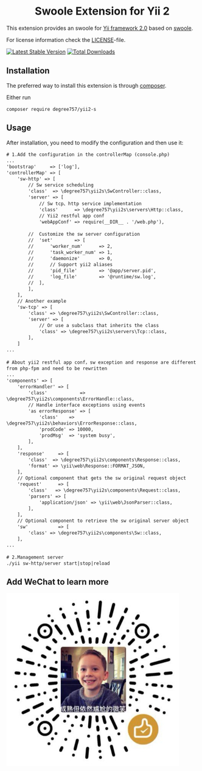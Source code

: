 <p align="center">
    <h1 align="center">Swoole Extension for Yii 2</h1>
</p>

This extension provides an swoole for [Yii framework 2.0](http://www.yiiframework.com) based on [swoole](https://www.swoole.com/).

For license information check the [LICENSE](LICENSE.md)-file.

[![Latest Stable Version](https://poser.pugx.org/degree757/yii2-s/v/stable.png)](https://packagist.org/packages/degree757/yii2-s)
[![Total Downloads](https://poser.pugx.org/degree757/yii2-s/downloads.png)](https://packagist.org/packages/degree757/yii2-s)


Installation
------------

The preferred way to install this extension is through [composer](http://getcomposer.org/download/).

Either run

    composer require degree757/yii2-s

Usage
-----

After installation, you need to modify the configuration and then use it:

```
# 1.Add the configuration in the controllerMap (console.php)
...
'bootstrap'     => ['log'],
'controllerMap' => [
    'sw-http' => [
        // Sw service scheduling
        'class'  => \degree757\yii2s\SwController::class,
        'server' => [
            // Sw tcp、http service implementation
            'class'      => \degree757\yii2s\servers\Http::class,
            // Yii2 restful app conf
            'webAppConf' => require(__DIR__ . '/web.php'),
            
        //  Customize the sw server configuration
        //  'set'        => [
        //      'worker_num'      => 2,
        //      'task_worker_num' => 1,
        //      'daemonize'       => 0,
        //      // Support yii2 aliases
        //      'pid_file'        => '@app/server.pid',
        //      'log_file'        => '@runtime/sw.log',
        //  ],
        ],
    ],
    // Another example
    'sw-tcp' => [
        'class' => \degree757\yii2s\SwController::class,
        'server' => [
            // Or use a subclass that inherits the class
            'class' => \degree757\yii2s\servers\Tcp::class,
        ],
    ]
...  

# About yii2 restful app conf，sw exception and response are different from php-fpm and need to be rewritten
...
'components' => [
    'errorHandler' => [
        'class'            => \degree757\yii2s\components\ErrorHandle::class,
        // Handle interface exceptions using events
        'as errorResponse' => [
            'class'    => \degree757\yii2s\behaviors\ErrorResponse::class,
            'prodCode' => 10000,
            'prodMsg'  => 'system busy',
        ],
    ],
    'response'     => [
        'class'  => \degree757\yii2s\components\Response::class,
        'format' => \yii\web\Response::FORMAT_JSON,
    ],
    // Optional component that gets the sw original request object
    'request'      => [
        'class'   => \degree757\yii2s\components\Request::class,
        'parsers' => [
            'application/json' => \yii\web\JsonParser::class,
        ],
    ],
    // Optional component to retrieve the sw original server object
    'sw'           => [
        'class' => \degree757\yii2s\components\Sw::class,
    ],
...

# 2.Management server
./yii sw-http/server start|stop|reload
```


Add WeChat to learn more
----------

![Usage example of Yii2 shell](pb.jpeg)
